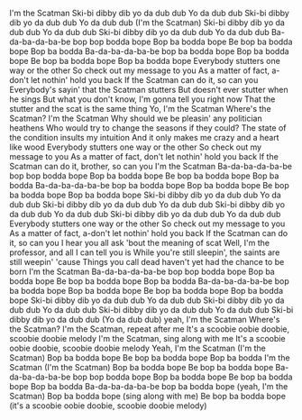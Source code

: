 I'm the Scatman
Ski-bi dibby dib yo da dub dub
Yo da dub dub
Ski-bi dibby dib yo da dub dub
Yo da dub dub
(I'm the Scatman)
Ski-bi dibby dib yo da dub dub
Yo da dub dub
Ski-bi dibby dib yo da dub dub
Yo da dub dub
Ba-da-ba-da-ba-be bop bop bodda bope
Bop ba bodda bope
Be bop ba bodda bope
Bop ba bodda
Ba-da-ba-da-ba-be bop ba bodda bope
Bop ba bodda bope
Be bop ba bodda bope
Bop ba bodda bope
Everybody stutters one way or the other
So check out my message to you
As a matter of fact, a-don't let nothin' hold you back
If the Scatman can do it, so can you
Everybody's sayin' that the Scatman stutters
But doesn't ever stutter when he sings
But what you don't know, I'm gonna tell you right now
That the stutter and the scat is the same thing
Yo, I'm the Scatman
Where's the Scatman?
I'm the Scatman
Why should we be pleasin' any politician heathens
Who would try to change the seasons if they could?
The state of the condition insults my intuition
And it only makes me crazy and a heart like wood
Everybody stutters one way or the other
So check out my message to you
As a matter of fact, don't let nothin' hold you back
If the Scatman can do it, brother, so can you
I'm the Scatman
Ba-da-ba-da-ba-be bop bop bodda bope
Bop ba bodda bope
Be bop ba bodda bope
Bop ba bodda
Ba-da-ba-da-ba-be bop ba bodda bope
Bop ba bodda bope
Be bop ba bodda bope
Bop ba bodda bope
Ski-bi dibby dib yo da dub dub
Yo da dub dub
Ski-bi dibby dib yo da dub dub
Yo da dub dub
Ski-bi dibby dib yo da dub dub
Yo da dub dub
Ski-bi dibby dib yo da dub dub
Yo da dub dub
Everybody stutters one way or the other
So check out my message to you
As a matter of fact, a-don't let nothin' hold you back
If the Scatman can do it, so can you
I hear you all ask 'bout the meaning of scat
Well, I'm the professor, and all I can tell you is
While you're still sleepin', the saints are still weepin' 'cause
Things you call dead haven't yet had the chance to be born
I'm the Scatman
Ba-da-ba-da-ba-be bop bop bodda bope
Bop ba bodda bope
Be bop ba bodda bope
Bop ba bodda
Ba-da-ba-da-ba-be bop ba bodda bope
Bop ba bodda bope
Be bop ba bodda bope
Bop ba bodda bope
Ski-bi dibby dib yo da dub dub
Yo da dub dub
Ski-bi dibby dib yo da dub dub
Yo da dub dub
Ski-bi dibby dib yo da dub dub
Yo da dub dub
Ski-bi dibby dib yo da dub dub
(Yo da dub dub) yeah, I'm the Scatman
Where's the Scatman?
I'm the Scatman, repeat after me
It's a scoobie oobie doobie, scoobie doobie melody
I'm the Scatman, sing along with me
It's a scoobie oobie doobie, scoobie doobie melody
Yeah, I'm the Scatman (I'm the Scatman)
Bop ba bodda bope
Be bop ba bodda bope
Bop ba bodda
I'm the Scatman (I'm the Scatman)
Bop ba bodda bope
Be bop ba bodda bope
Ba-da-ba-da-ba-be bop bop bodda bope
Bop ba bodda bope
Be bop ba bodda bope
Bop ba bodda
Ba-da-ba-da-ba-be bop ba bodda bope (yeah, I'm the Scatman)
Bop ba bodda bope (sing along with me)
Be bop ba bodda bope (it's a scoobie oobie doobie, scoobie doobie melody)
